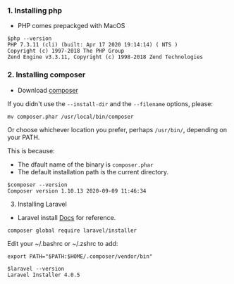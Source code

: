 
### 1. Installing php

* PHP comes prepackged with MacOS
```
$php --version     
PHP 7.3.11 (cli) (built: Apr 17 2020 19:14:14) ( NTS )
Copyright (c) 1997-2018 The PHP Group
Zend Engine v3.3.11, Copyright (c) 1998-2018 Zend Technologies
```

### 2. Installing composer

* Download [composer](https://getcomposer.org/download/) 


If you didn't use the `--install-dir` and the `--filename` options, please:

`mv composer.phar /usr/local/bin/composer`

Or choose whichever location you prefer, perhaps `/usr/bin/`, depending on your PATH.

This is because:
* The dfault name of the binary is `composer.phar` 
* The default installation path is the current directory.


```
$composer --version
Composer version 1.10.13 2020-09-09 11:46:34
```


3.  Installing Laravel
* Laravel install [Docs](https://laravel.com/docs/8.x#installing-laravel) for reference.

`composer global require laravel/installer`


Edit your ~/.bashrc or ~/.zshrc to add:

`export PATH="$PATH:$HOME/.composer/vendor/bin"`

```
$laravel --version 
Laravel Installer 4.0.5
```
